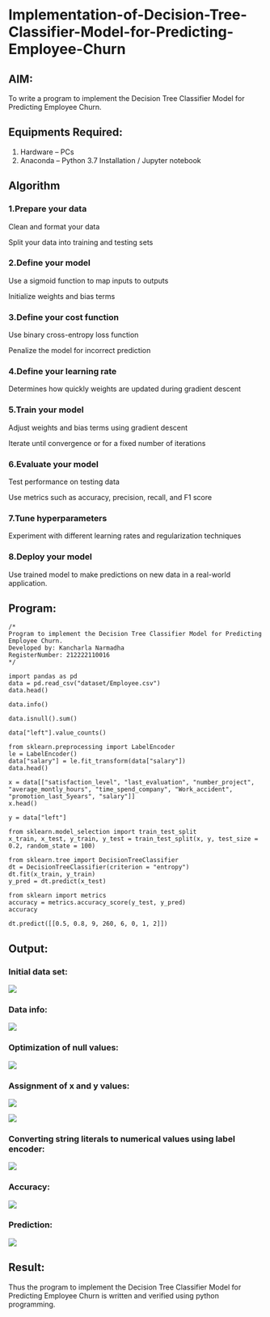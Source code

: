 # Implementation-of-Decision-Tree-Classifier-Model-for-Predicting-Employee-Churn

## AIM:
To write a program to implement the Decision Tree Classifier Model for Predicting Employee Churn.

## Equipments Required:
1. Hardware – PCs
2. Anaconda – Python 3.7 Installation / Jupyter notebook

## Algorithm
### 1.Prepare your data 
Clean and format your data

Split your data into training and testing sets

### 2.Define your model
Use a sigmoid function to map inputs to outputs

Initialize weights and bias terms

### 3.Define your cost function 
Use binary cross-entropy loss function

Penalize the model for incorrect prediction

### 4.Define your learning rate
Determines how quickly weights are updated during gradient descent

### 5.Train your model
Adjust weights and bias terms using gradient descent

Iterate until convergence or for a fixed number of iterations

### 6.Evaluate your model
Test performance on testing data

Use metrics such as accuracy, precision, recall, and F1 score

### 7.Tune hyperparameters
Experiment with different learning rates and regularization techniques

### 8.Deploy your model
Use trained model to make predictions on new data in a real-world application.

## Program:
```
/*
Program to implement the Decision Tree Classifier Model for Predicting Employee Churn.
Developed by: Kancharla Narmadha
RegisterNumber: 212222110016
*/

import pandas as pd
data = pd.read_csv("dataset/Employee.csv")
data.head()

data.info()

data.isnull().sum()

data["left"].value_counts()

from sklearn.preprocessing import LabelEncoder
le = LabelEncoder()
data["salary"] = le.fit_transform(data["salary"])
data.head()

x = data[["satisfaction_level", "last_evaluation", "number_project", "average_montly_hours", "time_spend_company", "Work_accident", "promotion_last_5years", "salary"]]
x.head()

y = data["left"]

from sklearn.model_selection import train_test_split
x_train, x_test, y_train, y_test = train_test_split(x, y, test_size = 0.2, random_state = 100)

from sklearn.tree import DecisionTreeClassifier
dt = DecisionTreeClassifier(criterion = "entropy")
dt.fit(x_train, y_train)
y_pred = dt.predict(x_test)

from sklearn import metrics
accuracy = metrics.accuracy_score(y_test, y_pred)
accuracy

dt.predict([[0.5, 0.8, 9, 260, 6, 0, 1, 2]])
```

## Output:
### Initial data set:
![](Exp6_1.png)
### Data info:
![](Exp6_2.png)
### Optimization of null values:
![](Exp6_3.png)
### Assignment of x and y values:
![](Exp6_4.png)

![](Exp6_5.png)
### Converting string literals to numerical values using label encoder:
![](Exp6_6.png)
### Accuracy:
![](Exp6_7.png)
### Prediction:
![](Exp6_8.png)


## Result:
Thus the program to implement the  Decision Tree Classifier Model for Predicting Employee Churn is written and verified using python programming.
